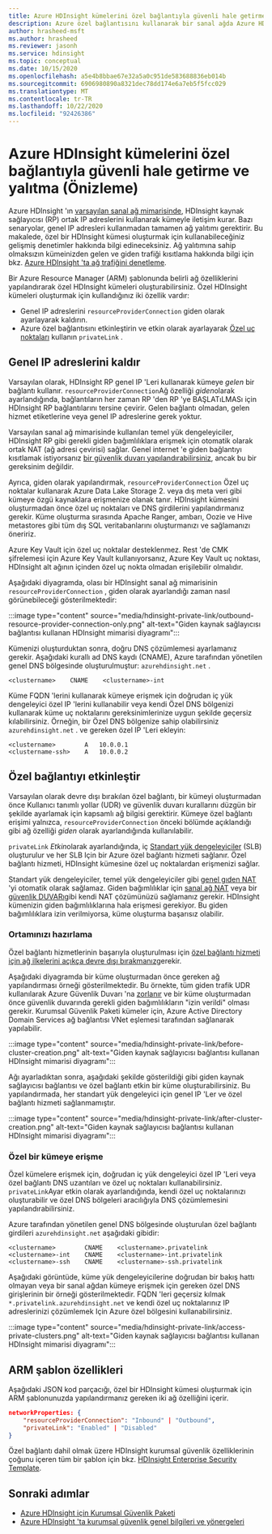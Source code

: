 ```yaml
---
title: Azure HDInsight kümelerini özel bağlantıyla güvenli hale getirme ve yalıtma (Önizleme)
description: Azure özel bağlantısını kullanarak bir sanal ağda Azure HDInsight kümelerini yalıtmak hakkında bilgi edinin.
author: hrasheed-msft
ms.author: hrasheed
ms.reviewer: jasonh
ms.service: hdinsight
ms.topic: conceptual
ms.date: 10/15/2020
ms.openlocfilehash: a5e4b8bbae67e32a5a0c951de583688836eb014b
ms.sourcegitcommit: 6906980890a8321dec78dd174e6a7eb5f5fcc029
ms.translationtype: MT
ms.contentlocale: tr-TR
ms.lasthandoff: 10/22/2020
ms.locfileid: "92426386"
---
```

# <a name="secure-and-isolate-azure-hdinsight-clusters-with-private-link-preview"></a>Azure HDInsight kümelerini özel bağlantıyla güvenli hale getirme ve yalıtma (Önizleme)

Azure HDInsight 'ın [varsayılan sanal ağ mimarisinde](./hdinsight-virtual-network-architecture.md), HDInsight kaynak sağlayıcısı (RP) ortak IP adreslerini kullanarak kümeyle iletişim kurar. Bazı senaryolar, genel IP adresleri kullanmadan tamamen ağ yalıtımı gerektirir. Bu makalede, özel bir HDInsight kümesi oluşturmak için kullanabileceğiniz gelişmiş denetimler hakkında bilgi edineceksiniz. Ağ yalıtımına sahip olmaksızın kümeinizden gelen ve giden trafiği kısıtlama hakkında bilgi için bkz. [Azure HDInsight 'ta ağ trafiğini denetleme](./control-network-traffic.md).

Bir Azure Resource Manager (ARM) şablonunda belirli ağ özelliklerini yapılandırarak özel HDInsight kümeleri oluşturabilirsiniz. Özel HDInsight kümeleri oluşturmak için kullandığınız iki özellik vardır:

* Genel IP adreslerini `resourceProviderConnection` giden olarak ayarlayarak kaldırın.
* Azure özel bağlantısını etkinleştirin ve etkin olarak ayarlayarak [Özel uç noktaları](../private-link/private-endpoint-overview.md) kullanın `privateLink` .

## <a name="remove-public-ip-addresses"></a>Genel IP adreslerini kaldır

Varsayılan olarak, HDInsight RP genel IP 'Leri kullanarak kümeye *gelen* bir bağlantı kullanır. `resourceProviderConnection`Ağ özelliği *giden*olarak ayarlandığında, bağlantıların her zaman RP 'den RP 'ye BAŞLATıLMASı için HDInsight RP bağlantılarını tersine çevirir. Gelen bağlantı olmadan, gelen hizmet etiketlerine veya genel IP adreslerine gerek yoktur.

Varsayılan sanal ağ mimarisinde kullanılan temel yük dengeleyiciler, HDInsight RP gibi gerekli giden bağımlılıklara erişmek için otomatik olarak ortak NAT (ağ adresi çevirisi) sağlar. Genel internet 'e giden bağlantıyı kısıtlamak istiyorsanız [bir güvenlik duvarı yapılandırabilirsiniz](./hdinsight-restrict-outbound-traffic.md), ancak bu bir gereksinim değildir.

Ayrıca, giden olarak yapılandırmak, `resourceProviderConnection` Özel uç noktalar kullanarak Azure Data Lake Storage 2. veya dış meta veri gibi kümeye özgü kaynaklara erişmenize olanak tanır. HDInsight kümesini oluşturmadan önce özel uç noktaları ve DNS girdilerini yapılandırmanız gerekir. Küme oluşturma sırasında Apache Ranger, ambarı, Oozie ve Hive metastores gibi tüm dış SQL veritabanlarını oluşturmanızı ve sağlamanızı öneririz.

Azure Key Vault için özel uç noktalar desteklenmez. Rest 'de CMK şifrelemesi için Azure Key Vault kullanıyorsanız, Azure Key Vault uç noktası, HDInsight alt ağının içinden özel uç nokta olmadan erişilebilir olmalıdır.

Aşağıdaki diyagramda, olası bir HDInsight sanal ağ mimarisinin `resourceProviderConnection` , giden olarak ayarlandığı zaman nasıl görünebileceği gösterilmektedir:

:::image type="content" source="media/hdinsight-private-link/outbound-resource-provider-connection-only.png" alt-text="Giden kaynak sağlayıcısı bağlantısı kullanan HDInsight mimarisi diyagramı":::

Kümenizi oluşturduktan sonra, doğru DNS çözümlemesi ayarlamanız gerekir. Aşağıdaki kurallı ad DNS kaydı (CNAME), Azure tarafından yönetilen genel DNS bölgesinde oluşturulmuştur: `azurehdinsight.net` .

```dns
<clustername>    CNAME    <clustername>-int
```

Küme FQDN 'lerini kullanarak kümeye erişmek için doğrudan iç yük dengeleyici özel IP 'lerini kullanabilir veya kendi Özel DNS bölgenizi kullanarak küme uç noktalarını gereksinimlerinize uygun şekilde geçersiz kılabilirsiniz. Örneğin, bir Özel DNS bölgenize sahip olabilirsiniz `azurehdinsight.net` . ve gereken özel IP 'Leri ekleyin:

```dns
<clustername>        A   10.0.0.1
<clustername-ssh>    A   10.0.0.2
```

## <a name="enable-private-link"></a>Özel bağlantıyı etkinleştir

Varsayılan olarak devre dışı bırakılan özel bağlantı, bir kümeyi oluşturmadan önce Kullanıcı tanımlı yollar (UDR) ve güvenlik duvarı kurallarını düzgün bir şekilde ayarlamak için kapsamlı ağ bilgisi gerektirir. Kümeye özel bağlantı erişimi yalnızca, `resourceProviderConnection` önceki bölümde açıklandığı gibi ağ özelliği *giden* olarak ayarlandığında kullanılabilir.

`privateLink` *Etkin*olarak ayarlandığında, iç [Standart yük dengeleyiciler](../load-balancer/load-balancer-overview.md) (SLB) oluşturulur ve her SLB Için bir Azure özel bağlantı hizmeti sağlanır. Özel bağlantı hizmeti, HDInsight kümesine özel uç noktalardan erişmenizi sağlar.

Standart yük dengeleyiciler, temel yük dengeleyiciler gibi [genel gıden NAT](https://docs.microsoft.com/azure/load-balancer/load-balancer-outbound-connections) 'yi otomatik olarak sağlamaz. Giden bağımlılıklar için [sanal ağ NAT](../virtual-network/nat-overview.md) veya bir [güvenlik DUVARı](./hdinsight-restrict-outbound-traffic.md)gibi kendi NAT çözümünüzü sağlamanız gerekir. HDInsight kümenizin giden bağımlılıklarına hala erişmesi gerekiyor. Bu giden bağımlılıklara izin verilmiyorsa, küme oluşturma başarısız olabilir.

### <a name="prepare-your-environment"></a>Ortamınızı hazırlama

Özel bağlantı hizmetlerinin başarıyla oluşturulması için [özel bağlantı hizmeti için ağ ilkelerini açıkça devre dışı bırakmanız](https://docs.microsoft.com/azure/private-link/disable-private-link-service-network-policy)gerekir.

Aşağıdaki diyagramda bir küme oluşturmadan önce gereken ağ yapılandırması örneği gösterilmektedir. Bu örnekte, tüm giden trafik UDR kullanılarak Azure Güvenlik Duvarı 'na [zorlanır](../firewall/forced-tunneling.md) ve bir küme oluşturmadan önce güvenlik duvarında gerekli giden bağımlılıkların "izin verildi" olması gerekir. Kurumsal Güvenlik Paketi kümeler için, Azure Active Directory Domain Services ağ bağlantısı VNet eşlemesi tarafından sağlanarak yapılabilir.

:::image type="content" source="media/hdinsight-private-link/before-cluster-creation.png" alt-text="Giden kaynak sağlayıcısı bağlantısı kullanan HDInsight mimarisi diyagramı":::

Ağı ayarladıktan sonra, aşağıdaki şekilde gösterildiği gibi giden kaynak sağlayıcısı bağlantısı ve özel bağlantı etkin bir küme oluşturabilirsiniz. Bu yapılandırmada, her standart yük dengeleyici için genel IP 'Ler ve özel bağlantı hizmeti sağlanmamıştır.

:::image type="content" source="media/hdinsight-private-link/after-cluster-creation.png" alt-text="Giden kaynak sağlayıcısı bağlantısı kullanan HDInsight mimarisi diyagramı":::

### <a name="access-a-private-cluster"></a>Özel bir kümeye erişme

Özel kümelere erişmek için, doğrudan iç yük dengeleyici özel IP 'Leri veya özel bağlantı DNS uzantıları ve özel uç noktaları kullanabilirsiniz. `privateLink`Ayar etkin olarak ayarlandığında, kendi özel uç noktalarınızı oluşturabilir ve özel DNS bölgeleri aracılığıyla DNS çözümlemesini yapılandırabilirsiniz.

Azure tarafından yönetilen genel DNS bölgesinde oluşturulan özel bağlantı girdileri `azurehdinsight.net` aşağıdaki gibidir:

```dns
<clustername>        CNAME    <clustername>.privatelink
<clustername>-int    CNAME    <clustername>-int.privatelink
<clustername>-ssh    CNAME    <clustername>-ssh.privatelink
```

Aşağıdaki görüntüde, küme yük dengeleyicilerine doğrudan bir bakış hattı olmayan veya bir sanal ağdan kümeye erişmek için gereken özel DNS girişlerinin bir örneği gösterilmektedir. FQDN 'leri geçersiz kılmak `*.privatelink.azurehdinsight.net` ve kendi özel uç noktalarınız IP adreslerinizi çözümlemek Için Azure özel bölgesini kullanabilirsiniz.

:::image type="content" source="media/hdinsight-private-link/access-private-clusters.png" alt-text="Giden kaynak sağlayıcısı bağlantısı kullanan HDInsight mimarisi diyagramı":::

## <a name="arm-template-properties"></a>ARM şablon özellikleri

Aşağıdaki JSON kod parçacığı, özel bir HDInsight kümesi oluşturmak için ARM şablonunuzda yapılandırmanız gereken iki ağ özelliğini içerir.

```json
networkProperties: {
    "resourceProviderConnection": "Inbound" | "Outbound",
    "privateLink": "Enabled" | "Disabled"
}
```

Özel bağlantı dahil olmak üzere HDInsight kurumsal güvenlik özelliklerinin çoğunu içeren tüm bir şablon için bkz. [HDInsight Enterprise Security Template](https://github.com/Azure-Samples/hdinsight-enterprise-security/tree/main/ESP-HIB-PL-Template).

## <a name="next-steps"></a>Sonraki adımlar

* [Azure HDInsight için Kurumsal Güvenlik Paketi](enterprise-security-package.md)
* [Azure HDInsight 'ta kurumsal güvenlik genel bilgileri ve yönergeleri](./domain-joined/general-guidelines.md)
